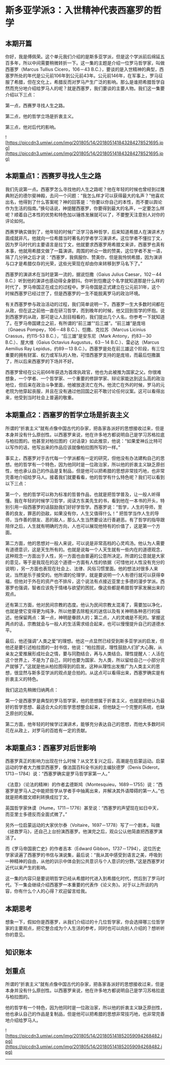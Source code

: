 # 斯多亚学派3：入世精神代表西塞罗的哲学

## 本期开篇

你好，我是傅佩荣。这个单元我们介绍的是斯多亚学派，但是这个学派前后绵延五百多年，所以中间需要稍微转折一下。这一集的主题是介绍一位罗马哲学家，叫做西塞罗（Marcus Tullius Cicero，106－43 B.C.），要谈的是入世精神的典型，西塞罗所处的年代是公元前106年到公元前43年。公元前146年，在军事上，罗马征服了希腊，但在文化上，希腊反而对罗马产生广泛的影响。那么是谁把希腊哲学自然而充分地介绍给罗马人的呢？就是西塞罗，我们要谈的主要人物。我们这一集要介绍以下三点：

第一点，西赛罗寻找人生之路。

第二点，他的哲学立场是折衷主义。

第三点，他对后代的影响。

![https://piccdn3.umiwi.com/img/201805/14/201805141843284278521695.jpg](https://piccdn3.umiwi.com/img/201805/14/201805141843284278521695.jpg)

## 本期重点1：西赛罗寻找人生之路

我们先说第一点。西塞罗怎么寻找他的人生之路呢？他在年轻的时候也曾经到过雅典附近的德尔斐神殿，去问一个问题：“我怎么样才可以获得最大的名声？”他喜欢出名，他得到了什么答案呢？神的回答是：“你要以你自己的本性，而不要以舆论作为生活的指南。”换句话说，神提醒西塞罗，你要得到最大的名声，一定要怎么样呢？顺着自己本性的优势和特色加以锤炼发展就可以了，不要整天注意别人对你的评论如何。

西赛罗确实做到了，他年轻的时候广泛学习各种哲学，后来知道希腊人在演讲术方面成就非凡，他就向一位希腊当时著名的学者学习演讲术。这位学者不懂拉丁文，因为罗马时代的主要语言是拉丁文，他就要求西塞罗用希腊文来讲，西塞罗也真有本事，他就用希腊文做了一篇演讲。周围的听众一致的赞美，这位学者不发一语，隔了几分钟之后才说：“西塞罗，我佩服你、赞美你，但是我怜悯希腊，因为演讲与口才是希腊仅存的光荣，这些光荣现在却由你来转移到罗马名下了。”

西塞罗的演讲术在当时是第一流的，据说恺撒（Gaius Julius Caesar，102－44 B.C.）听到他的演讲也感动得全身颤抖。你听到恺撒这个名字就知道那是什么样的时代了，罗马帝国正在成立的过程中。罗马帝国是正式建立在公元前31年，这个时候西塞罗已经过世了，但是西塞罗的一生不能脱离罗马的政治环境。

有关西塞罗参与政治活动的过程，我们简单说明一下。西塞罗一生大多数时间都在从政，但在这之前他一直在研习哲学，而到晚年的时候，他又回到哲学的怀抱。说到西塞罗的从政，那可是让人刮目相看的，我们提出几个人名，你参考一下就知道了。在罗马帝国建立之前，有所谓的“前三雄”“后三雄”。“前三雄”是庞培（Gnaeus Pompey，106－48 B.C.）、恺撒、克拉苏（Marcus Licinius Crassus，约115-53 B.C.），“后三雄”是安东尼（Mark Antony，约83－30 B.C.）、屋大维（Gaius Octavius Augustus，63－14 B.C.）、雷必达（Marcus Aemilius Ray Lepidus，约89－13 B.C.）。西塞罗是处在前三雄这个阶段，有三位重要的拥有财富、权力或军队的人物，可惜西塞罗支持的是庞培，而最后恺撒赢了，所以后来西塞罗的下场并不好。

西塞罗曾经在公元前66年获选为首席执政官，他也为此被推为国家之父。你很难想象，一个学者、一个哲学家、一个重要的修辞学家、辩论家能达到这么高的政治地位，但后来在政治斗争里面，他被放逐流亡在外。他流亡在外的时候，罗马的元老院为他穿起丧服，并且在没有通过他回国之前不敢讨论任何议案。这可以看得出来，他受到当时社会上普遍的敬重。

## 本期重点2：西塞罗的哲学立场是折衷主义

所谓的“折衷主义”就有点像中国古代的杂家，把各家各派好的思想接收过来，但是本身并没有什么原创性。以西塞罗来说，他在许多地方都说明自己是学习苏格拉底与柏拉图的。他甚至对柏拉图的《对话录》如此推崇，他说：“如果爱神丘比特可以写作的话，他写出来的作品应该就像柏拉图所写的一样。” 

事实上，西塞罗对于古代每一个学派都有一定的研究，但他没有办法建构自己的思想。他的哲学有一个特色，因为他同时是一位政治家，所以他的折衷主义缺乏原创性，他也承认自己的作品是复制品，但是他可以把希腊的思想非常技巧地，也非常完善地介绍给罗马人。接着我们就要看看，他的哲学有什么特色呢？我们可以看到以下三点：

第一个，他的哲学可以称为标准的哲普作品，也就是把哲学普及，让一般人听得懂。我在年轻的时候学习哲学，阅读方东美先生的书，看到他在一本书的开头，特别引用一段西塞罗的话鼓励我们好好学哲学。西塞罗说：“哲学，人生的导师，至善的良友，罪恶的劲敌，如果没有你，人生又值得什么！” 把哲学当作人生的导师，当作善的朋友、恶的敌人，那么人生当然要设法行善避恶。有了哲学的指导跟陪伴之后，人生就有明确的方向，人也可以展现他特有的价值了，这是第一个方面。

第二方面，他的思想对一般人来说，可以说是非常高档的心灵鸡汤。他认为人需要有道德意识，这是天生所有的。也就是说每一个人天生就有一些内在的道德观念，这种观念一方面出于人性，另一方面也由普遍的公意所决定。所谓的公意就是大家的意见，等于是我现在的这个道德一方面有人性的依据（可惜他对人性没有充分的说明），另一方面也表现在社会上、法律、风俗习惯里面。他的想法对很多人来说，当然是乐于接受的。他所谓的伦理学，就是要说明一个人有德行就可以获得幸福，但他对于外在的资产也不排斥，这个说法有点接近亚里士多德的漫步学派。西塞罗也强调，智者应该免于情绪与欲望的困扰，像这些都是希腊哲学家发展出来的观点。

还有第三方面，他对民间宗教的态度。他认为民间宗教太混淆了，需要加以净化，也就是使它变得更为纯净，所以他要去除粗劣的迷信以及有关神明各种恶行的描述。他保留两点：第一点，神明是眷顾人的；第二点，人的灵魂是不死的。掌握这两点的话，宗教就会与一般人的生活需求结合起来，也可以慢慢提升自己的道德水平。

最后，他还强调“人类之爱”的理想。他这一点显然已经受到斯多亚学派的启发，但他还是要引述柏拉图的一封书信，他说：“柏拉图说，理性鼓励人们扩大心胸，从亲友之爱推展形成社会之情，要与同胞结合，再与人类结合。理性提醒人：人活在这个世界上，不是为了自己，同时也要为国家、为人类，所以留给自己一小部分资产就够了。”这就是他从柏拉图得到的启发。这种从理性出发推广为人类主义的思想，很显然与斯多亚学派的观点是合拍的。从这点可以看得出来，西塞罗确实是有折衷主义的特色。

我们这边先稍微归纳两点：

第一个是西塞罗是典型的罗马哲学家，他的思想属于折衷主义，也就是把他认为最好的哲学思想、最适合大众的哲学思想整合起来，但他缺乏一个完整的系统，也缺乏原创的见解。

第二方面，他年轻的时候学过演讲术，能够充分表达自己的思想，而他大多数时间花在从政上，对罗马的百姓有一定的贡献。

## 本期重点3：西塞罗对后世影响

西塞罗真正的影响力出现在什么时候？从文艺复兴之后，高潮是在启蒙运动。启蒙运动的学者大力推崇西塞罗，像法国百科全书派的主编狄德罗（Denis Diderot，1713－1784）说：“西塞罗确实是罗马哲学家第一人。”

《法意》（论法的精神）的作者孟德斯鸠（Montesquieu，1689－1755）说：“西塞罗是罗马人之中能把哲学从学者手中抽离出来，并解决其外语障碍的第一人。”也就是把希腊文顺利转换成拉丁文。

英国哲学家休谟（Hume，1711－1776）甚至说：“西塞罗的声望现在如日中天，而亚里士多德反而全面式微了。”

另外一位启蒙运动的大家伏尔泰（Voltaire，1697－1778）写了一个剧本，叫做《拯救罗马》，还自己上台扮演西塞罗。他演完之后，观众公认他简直把西塞罗演活了。

而《罗马帝国衰亡史》的作者吉本（Edward Gibbon，1737－1794），这位历史学家读遍了西塞罗的书信与演说集，最后说：“我从其中感受到语言之美，呼吸到一种精神的自由，从他的训示中体会到公共意识与个人意识的分野。”这是西塞罗对近代以来产生的影响。

这一集的内容只是要说明哲学已经从希腊时代进入到希腊化时代，然后到了罗马时代。下一集会继续介绍西塞罗一本重要的代表作《论义务》。对于以上所谈的内容，你有什么个人的心得？欢迎留言给我。

## 本期思考

想象一下，假如你是西塞罗，从我们介绍过的十几位哲学家，你会选择哪三位哲学家的主要观点，把它整合成为个人生活的参考，同时也可以向别人介绍的？想听听你的意见。

## 知识账本

## 划重点

所谓的“折衷主义”就有点像中国古代的杂家，把各家各派好的思想接收过来，但是本身并没有什么原创性。以西塞罗来说，他在许多地方都说明自己是学习苏格拉底与柏拉图的。

他的哲学有一个特色，因为他同时是一位政治家，所以他的折衷主义缺乏原创性，他也承认自己的作品是复制品，但是他可以把希腊的思想非常技巧地，也非常完善地介绍给罗马人。

![https://piccdn3.umiwi.com/img/201805/14/201805141852059094268482.jpg](https://piccdn3.umiwi.com/img/201805/14/201805141852059094268482.jpg)

---
